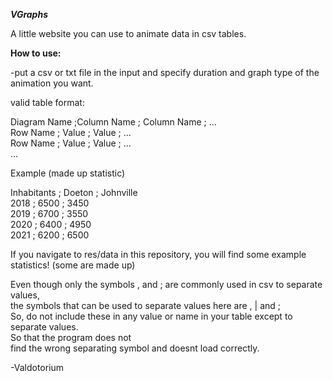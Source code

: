 ***VGraphs***

A little website you can use to animate data in csv tables.

**How to use:**

-put a csv or txt file in the input and specify duration and graph type of the animation you want.

valid table format:  

Diagram Name ;Column Name ; Column Name ; ...  
Row Name     ; Value       ; Value       ; ...  
Row Name     ; Value       ; Value       ; ...  
...  

Example (made up statistic)  

Inhabitants ; Doeton ; Johnville  
2018        ; 6500   ; 3450  
2019        ; 6700   ; 3550  
2020        ; 6400   ; 4950  
2021        ; 6200   ; 6500  

If you navigate to res/data in this repository, you will find some example statistics! (some are made up)  

Even though only the symbols , and ; are commonly used in csv to separate values,    
the symbols that can be used to separate values here are , | and ;  
So, do not include these in any value or name in your table except to separate values.  
So that the program does not  
find the wrong separating symbol and doesnt load correctly.

-Valdotorium
